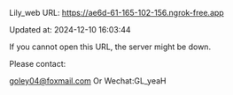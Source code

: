 Lily_web URL: https://ae6d-61-165-102-156.ngrok-free.app

Updated at: 2024-12-10 16:03:44

If you cannot open this URL, the server might be down.

Please contact: 

goley04@foxmail.com Or Wechat:GL_yeaH